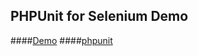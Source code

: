 ## PHPUnit for Selenium Demo

####[Demo](http://oomusou.io/selenium/selenium-phpunit/)
####[phpunit](https://phpunit.de/manual/current/zh_cn/textui.html)